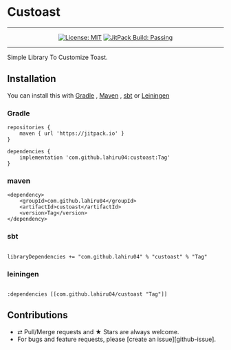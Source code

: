 # Custoast

---

<p align="center">
<a href="https://opensource.org/licenses/MIT"><img src="https://img.shields.io/badge/License-MIT-brightgreen.svg" alt="License: MIT"></a>
<a href="https://jitpack.io/#lahiru04/syncprogressdialog"><img src="https://jitpack.io/v/lahiru04/custoast.svg" alt="JitPack Build: Passing"></a>
</p>

---

Simple Library To Customize Toast.

## Installation

You can install this with [Gradle](#gradle) , [Maven](#maven) , [sbt](#sbt) or [Leiningen](#leiningen)

### Gradle

```
repositories {
    maven { url 'https://jitpack.io' }
}

dependencies {
    implementation 'com.github.lahiru04:custoast:Tag'
}

```

### maven

```
<dependency>
    <groupId>com.github.lahiru04</groupId>
    <artifactId>custoast</artifactId>
    <version>Tag</version>
</dependency>

```

### sbt

```

libraryDependencies += "com.github.lahiru04" % "custoast" % "Tag"

```

### leiningen

```

:dependencies [[com.github.lahiru04/custoast "Tag"]]	

```

## Contributions

*   ⇄ Pull/Merge requests and ★ Stars are always welcome.
*   For bugs and feature requests, please [create an issue][github-issue].
